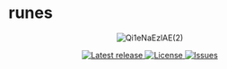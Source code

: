 # runes



<div align="center"><p>

![Qi1eNaEzlAE(2)](https://user-images.githubusercontent.com/3767096/210678412-4b594296-9916-4ab2-b17d-15cf33be881d.jpg)


<a href="https://github.com/mmcdole/runes/releases/latest">
      <img alt="Latest release" src="https://img.shields.io/github/v/release/mmcdole/runes?style=for-the-badge&logo=starship&color=C9CBFF&logoColor=D9E0EE&labelColor=302D41" />
    </a>
    <a href="https://github.com/mmcdole/runes/blob/main/LICENSE">
      <img alt="License" src="https://img.shields.io/github/license/mmcdole/runes?style=for-the-badge&logo=starship&color=ee999f&logoColor=D9E0EE&labelColor=302D41" />
    </a>
    <a href="https://github.com/mmcdole/runes/issues">
      <img alt="Issues" src="https://img.shields.io/github/issues/mmcdole/runes?style=for-the-badge&logo=bilibili&color=F5E0DC&logoColor=D9E0EE&labelColor=302D41" />
    </a>
</div>
